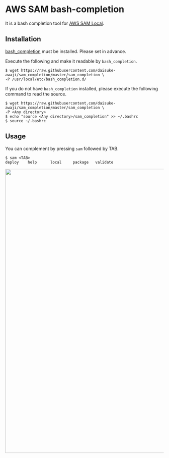 # AWS SAM bash-completion

It is a bash completion tool for [AWS SAM Local](https://github.com/awslabs/aws-sam-local#invoke-functions-locally).

## Installation

[bash_completion](https://github.com/scop/bash-completion) must be installed. Please set in advance.

Execute the following and make it readable by `bash_completion`.
```
$ wget https://raw.githubusercontent.com/daisuke-awaji/sam_completion/master/sam_completion \
-P /usr/local/etc/bash_completion.d/
```

If you do not have `bash_completion` installed, please execute the following command to read the source.
```
$ wget https://raw.githubusercontent.com/daisuke-awaji/sam_completion/master/sam_completion \
-P <Any directory>
$ echo "source <Any directory>/sam_completion" >> ~/.bashrc
$ source ~/.bashrc
```


## Usage
You can complement by pressing `sam` followed by TAB.
```
$ sam <TAB>
deploy    help      local     package   validate
```

<img src="https://user-images.githubusercontent.com/20736455/38767300-7a215544-4019-11e8-983c-20c0a2d6cf14.gif" width="900px">
